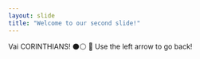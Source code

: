 ```yaml
---
layout: slide
title: "Welcome to our second slide!"
---
```

Vai CORINTHIANS! ⚫⚪ 🏴
Use the left arrow to go back!
